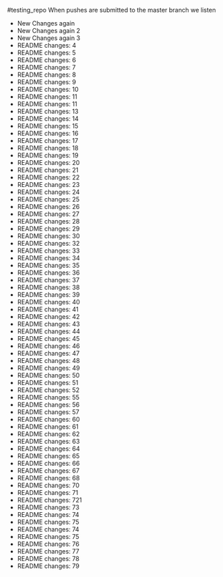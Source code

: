 #testing_repo
When pushes are submitted to the master branch we listen

- New Changes again
- New Changes again 2
- New Changes again 3
- README changes: 4
- README changes: 5
- README changes: 6
- README changes: 7
- README changes: 8
- README changes: 9
- README changes: 10
- README changes: 11
- README changes: 11
- README changes: 13
- README changes: 14
- README changes: 15
- README changes: 16
- README changes: 17
- README changes: 18
- README changes: 19
- README changes: 20
- README changes: 21
- README changes: 22
- README changes: 23
- README changes: 24
- README changes: 25
- README changes: 26
- README changes: 27
- README changes: 28
- README changes: 29
- README changes: 30
- README changes: 32
- README changes: 33
- README changes: 34
- README changes: 35 
- README changes: 36
- README changes: 37
- README changes: 38
- README changes: 39
- README changes: 40
- README changes: 41
- README changes: 42
- README changes: 43
- README changes: 44
- README changes: 45
- README changes: 46
- README changes: 47
- README changes: 48
- README changes: 49
- README changes: 50
- README changes: 51
- README changes: 52
- README changes: 55
- README changes: 56
- README changes: 57
- README changes: 60
- README changes: 61
- README changes: 62
- README changes: 63
- README changes: 64
- README changes: 65
- README changes: 66
- README changes: 67
- README changes: 68
- README changes: 70
- README changes: 71
- README changes: 721
- README changes: 73
- README changes: 74
- README changes: 75
- README changes: 74
- README changes: 75
- README changes: 76
- README changes: 77
- README changes: 78
- README changes: 79
